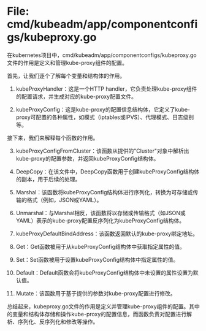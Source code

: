 # File: cmd/kubeadm/app/componentconfigs/kubeproxy.go

在kubernetes项目中，cmd/kubeadm/app/componentconfigs/kubeproxy.go文件的作用是定义和管理kube-proxy组件的配置。

首先，让我们逐个了解每个变量和结构体的作用。

1. kubeProxyHandler：这是一个HTTP handler，它负责处理kube-proxy组件的配置请求，并生成对应的kube-proxy配置文件。

2. kubeProxyConfig：这是kube-proxy的配置信息结构体，它定义了kube-proxy可配置的各种属性，如模式（iptables或IPVS）、代理模式、日志级别等。

接下来，我们来解释每个函数的作用。

3. kubeProxyConfigFromCluster：该函数从提供的"Cluster"对象中解析出kube-proxy的配置参数，并返回kubeProxyConfig结构体。

4. DeepCopy：在该文件中，DeepCopy函数用于创建kubeProxyConfig结构体的副本，用于后续的处理。

5. Marshal：该函数将kubeProxyConfig结构体进行序列化，转换为可存储或传输的格式（例如，JSON或YAML）。

6. Unmarshal：与Marshal相反，该函数将以存储或传输格式（如JSON或YAML）表示的kube-proxy配置反序列化为kubeProxyConfig结构体。

7. kubeProxyDefaultBindAddress：该函数返回默认的kube-proxy绑定地址。

8. Get：Get函数被用于从kubeProxyConfig结构体中获取指定属性的值。

9. Set：Set函数被用于设置kubeProxyConfig结构体中指定属性的值。

10. Default：Default函数会将kubeProxyConfig结构体中未设置的属性设置为默认值。

11. Mutate：该函数用于基于提供的参数对kube-proxy配置进行修改。

总结起来，kubeproxy.go文件的作用是定义并管理kube-proxy组件的配置。其中的变量和结构体存储和操作kube-proxy的配置信息，而函数负责对配置进行解析、序列化、反序列化和修改等操作。

